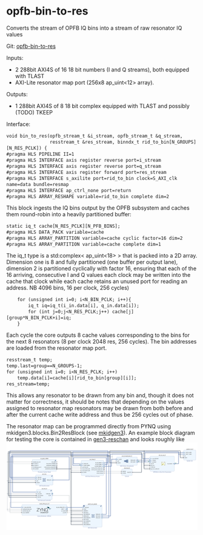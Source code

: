 # opfb-bin-to-res
Converts the stream of OPFB IQ bins into a stream of raw resonator IQ values

Git:  [opfb-bin-to-res](https://github.com/MazinLab/opfb-bin-to-res)

Inputs: 
- 2 288bit AXI4S of 16 18 bit numbers (I and Q streams), both equipped with TLAST
- AXI-Lite resonator map port (256x8 ap_uint<12> array).

Outputs:
- 1 288bit AXI4S of 8 18 bit complex equipped with TLAST and possibly (TODO) TKEEP

Interface:

    void bin_to_res(opfb_stream_t &i_stream, opfb_stream_t &q_stream,
                    resstream_t &res_stream, binndx_t rid_to_bin[N_GROUPS][N_RES_PCLK]) {
    #pragma HLS PIPELINE II=1
    #pragma HLS INTERFACE axis register reverse port=i_stream
    #pragma HLS INTERFACE axis register reverse port=q_stream
    #pragma HLS INTERFACE axis register forward port=res_stream
    #pragma HLS INTERFACE s_axilite port=rid_to_bin clock=S_AXI_clk name=data bundle=resmap
    #pragma HLS INTERFACE ap_ctrl_none port=return
    #pragma HLS ARRAY_RESHAPE variable=rid_to_bin complete dim=2


This block ingests the IQ bins output by the OPFB subsystem and caches them round-robin into a heavily partitioned buffer:

    static iq_t cache[N_RES_PCLK][N_PFB_BINS];
    #pragma HLS DATA_PACK variable=cache
    #pragma HLS ARRAY_PARTITION variable=cache cyclic factor=16 dim=2
    #pragma HLS ARRAY_PARTITION variable=cache complete dim=1
    
The iq_t type is a std:complex< ap_uint<18> > that is packed into a 2D array. Dimension one is 8 and fully partitioned (one buffer per output lane), dimension 2 is partitioned cyclically with factor 16, ensuring that each of the 16 arriving, consecutive  I and Q values each clock may be 
written into the cache that clock while each cache retains an unused port for reading an address. NB 4096 bins, 16 per clock, 256 cycles) 

        for (unsigned int i=0; i<N_BIN_PCLK; i++){
            iq_t iq=iq_t(i_in.data[i], q_in.data[i]);
            for (int j=0;j<N_RES_PCLK;j++) cache[j][group*N_BIN_PCLK+i]=iq;
        }

Each cycle the core outputs 8 cache values corresponding to the bins for the next 8 resonators (8 per clock 2048 res, 256 cycles). The bin addresses are loaded from the resonator map port.

    resstream_t temp;
    temp.last=group==N_GROUPS-1;
    for (unsigned int i=0; i<N_RES_PCLK; i++)
        temp.data[i]=cache[i][rid_to_bin[group][i]];
    res_stream=temp;

This allows any resonator to be drawn from any bin and, though it does not matter for correctness, it should be notes that depending on the values assigned to resonator map  resonators may be drawn from both before and after the current cache write address and thus be 256 cycles out of phase. 

The resonator map can be programmed directly from PYNQ using mkidgen3.blocks.Bin2ResBlock (see [mkidgen3](https://github.com/MazinLab/MKIDGen3)). An example block diagram for testing the core is contained in [gen3-reschan](https://github.com/MazinLab/gen3-reschan) and looks roughly like ![](docs/bd.png)
